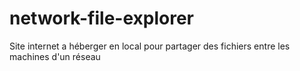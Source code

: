 # network-file-explorer
Site internet a héberger en local pour partager des fichiers entre les machines d'un réseau
